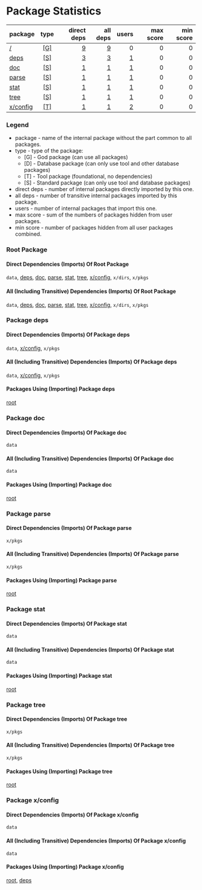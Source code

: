 # Package Statistics

| package | type | direct deps | all deps | users | max score | min score |
| :- | :-: | -: | -: | -: | -: | -: |
| [/](#root-package) | [ \[G\] ](#legend) | [9](#direct-dependencies-imports-of-root-package) | [9](#all-including-transitive-dependencies-imports-of-root-package) | 0 | 0 | 0 |
| [deps](#package-deps) | [ \[S\] ](#legend) | [3](#direct-dependencies-imports-of-package-deps) | [3](#all-including-transitive-dependencies-imports-of-package-deps) | [1](#packages-using-importing-package-deps) | 0 | 0 |
| [doc](#package-doc) | [ \[S\] ](#legend) | [1](#direct-dependencies-imports-of-package-doc) | [1](#all-including-transitive-dependencies-imports-of-package-doc) | [1](#packages-using-importing-package-doc) | 0 | 0 |
| [parse](#package-parse) | [ \[S\] ](#legend) | [1](#direct-dependencies-imports-of-package-parse) | [1](#all-including-transitive-dependencies-imports-of-package-parse) | [1](#packages-using-importing-package-parse) | 0 | 0 |
| [stat](#package-stat) | [ \[S\] ](#legend) | [1](#direct-dependencies-imports-of-package-stat) | [1](#all-including-transitive-dependencies-imports-of-package-stat) | [1](#packages-using-importing-package-stat) | 0 | 0 |
| [tree](#package-tree) | [ \[S\] ](#legend) | [1](#direct-dependencies-imports-of-package-tree) | [1](#all-including-transitive-dependencies-imports-of-package-tree) | [1](#packages-using-importing-package-tree) | 0 | 0 |
| [x/config](#package-xconfig) | [ \[T\] ](#legend) | [1](#direct-dependencies-imports-of-package-xconfig) | [1](#all-including-transitive-dependencies-imports-of-package-xconfig) | [2](#packages-using-importing-package-xconfig) | 0 | 0 |

### Legend

* package - name of the internal package without the part common to all packages.
* type - type of the package:
  * [G] - God package (can use all packages)
  * [D] - Database package (can only use tool and other database packages)
  * [T] - Tool package (foundational, no dependencies)
  * [S] - Standard package (can only use tool and database packages)
* direct deps - number of internal packages directly imported by this one.
* all deps - number of transitive internal packages imported by this package.
* users - number of internal packages that import this one.
* max score - sum of the numbers of packages hidden from user packages.
* min score - number of packages hidden from all user packages combined.


### Root Package


#### Direct Dependencies (Imports) Of Root Package
`data`, [deps](#package-deps), [doc](#package-doc), [parse](#package-parse), [stat](#package-stat), [tree](#package-tree), [x/config](#package-xconfig), `x/dirs`, `x/pkgs`

#### All (Including Transitive) Dependencies (Imports) Of Root Package
`data`, [deps](#package-deps), [doc](#package-doc), [parse](#package-parse), [stat](#package-stat), [tree](#package-tree), [x/config](#package-xconfig), `x/dirs`, `x/pkgs`

### Package deps


#### Direct Dependencies (Imports) Of Package deps
`data`, [x/config](#package-xconfig), `x/pkgs`

#### All (Including Transitive) Dependencies (Imports) Of Package deps
`data`, [x/config](#package-xconfig), `x/pkgs`

#### Packages Using (Importing) Package deps
[root](#root-package)

### Package doc


#### Direct Dependencies (Imports) Of Package doc
`data`

#### All (Including Transitive) Dependencies (Imports) Of Package doc
`data`

#### Packages Using (Importing) Package doc
[root](#root-package)

### Package parse


#### Direct Dependencies (Imports) Of Package parse
`x/pkgs`

#### All (Including Transitive) Dependencies (Imports) Of Package parse
`x/pkgs`

#### Packages Using (Importing) Package parse
[root](#root-package)

### Package stat


#### Direct Dependencies (Imports) Of Package stat
`data`

#### All (Including Transitive) Dependencies (Imports) Of Package stat
`data`

#### Packages Using (Importing) Package stat
[root](#root-package)

### Package tree


#### Direct Dependencies (Imports) Of Package tree
`x/pkgs`

#### All (Including Transitive) Dependencies (Imports) Of Package tree
`x/pkgs`

#### Packages Using (Importing) Package tree
[root](#root-package)

### Package x/config


#### Direct Dependencies (Imports) Of Package x/config
`data`

#### All (Including Transitive) Dependencies (Imports) Of Package x/config
`data`

#### Packages Using (Importing) Package x/config
[root](#root-package), [deps](#package-deps)
